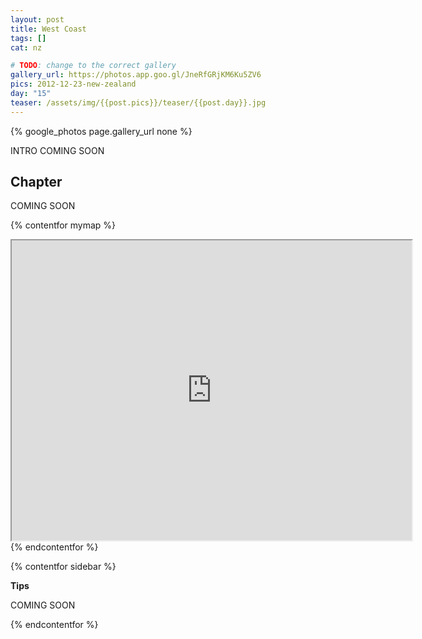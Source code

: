 ```yaml
---
layout: post
title: West Coast
tags: []
cat: nz

# TODO: change to the correct gallery
gallery_url: https://photos.app.goo.gl/JneRfGRjKM6Ku5ZV6
pics: 2012-12-23-new-zealand
day: "15"
teaser: /assets/img/{{post.pics}}/teaser/{{post.day}}.jpg
---
```


{% google_photos page.gallery_url none %}

INTRO COMING SOON

## Chapter

COMING SOON


{% contentfor mymap %}
<iframe src="https://www.google.com/maps/d/embed?mid=1BAeNx0NosJ6ggvDe97hMOj4mWk4&ehbc=2E312F" width="640" height="480"></iframe>
{% endcontentfor %}

{% contentfor sidebar %}

**Tips**  

COMING SOON

{% endcontentfor %}